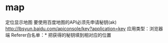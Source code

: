 # map
定位显示地图
要使用百度地图的API必须先申请秘钥(ak)
http://lbsyun.baidu.com/apiconsole/key?application=key
应用类型：浏览器端
Referer白名单：*
把获得的秘钥填到相对应的位置
